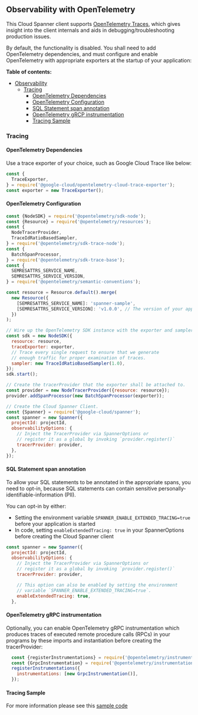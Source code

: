 ## Observability with OpenTelemetry

This Cloud Spanner client supports [OpenTelemetry Traces](https://opentelemetry.io/), which gives insight into the client internals and aids in debugging/troubleshooting production issues.

By default, the functionality is disabled. You shall need to add OpenTelemetry dependencies, and must configure and
enable OpenTelemetry with appropriate exporters at the startup of your application:

**Table of contents:**

* [Observability](#observability)
  * [Tracing](#tracing)
    * [OpenTelemetry Dependencies](#opentelemetry-dependencies)
    * [OpenTelemetry Configuration](#opentelemetry-configuration)
    * [SQL Statement span annotation](#sql-statement-span-annotation)
    * [OpenTelemetry gRCP instrumentation](#opentelemetry-grpc-instrumentation)
    * [Tracing Sample](#tracing-sample)

### Tracing

#### OpenTelemetry Dependencies

Use a trace exporter of your choice, such as Google Cloud Trace like below:

```javascript
const {
  TraceExporter,
} = require('@google-cloud/opentelemetry-cloud-trace-exporter');
const exporter = new TraceExporter();
```

#### OpenTelemetry Configuration

```javascript
const {NodeSDK} = require('@opentelemetry/sdk-node');
const {Resource} = require('@opentelemetry/resources');
const {
  NodeTracerProvider,
  TraceIdRatioBasedSampler,
} = require('@opentelemetry/sdk-trace-node');
const {
  BatchSpanProcessor,
} = require('@opentelemetry/sdk-trace-base');
const {
  SEMRESATTRS_SERVICE_NAME,
  SEMRESATTRS_SERVICE_VERSION,
} = require('@opentelemetry/semantic-conventions');

const resource = Resource.default().merge(
  new Resource({
    [SEMRESATTRS_SERVICE_NAME]: 'spanner-sample',
    [SEMRESATTRS_SERVICE_VERSION]: 'v1.0.0', // The version of your app running.,
  })
);

// Wire up the OpenTelemetry SDK instance with the exporter and sampler.
const sdk = new NodeSDK({
  resource: resource,
  traceExporter: exporter,
  // Trace every single request to ensure that we generate
  // enough traffic for proper examination of traces.
  sampler: new TraceIdRatioBasedSampler(1.0),
});
sdk.start();

// Create the tracerProvider that the exporter shall be attached to.
const provider = new NodeTracerProvider({resource: resource});
provider.addSpanProcessor(new BatchSpanProcessor(exporter));

// Create the Cloud Spanner Client.
const {Spanner} = require('@google-cloud/spanner');
const spanner = new Spanner({
  projectId: projectId,
  observabilityOptions: {
    // Inject the TracerProvider via SpannerOptions or
    // register it as a global by invoking `provider.register()`
    tracerProvider: provider,
  },
});
```

#### SQL Statement span annotation

To allow your SQL statements to be annotated in the appropriate spans, you need to opt-in, because
SQL statements can contain sensitive personally-identifiable-information (PII).

You can opt-in by either:

* Setting the environment variable `SPANNER_ENABLE_EXTENDED_TRACING=true` before your application is started
* In code, setting `enableExtendedTracing: true` in your SpannerOptions before creating the Cloud Spanner client

```javascript
const spanner = new Spanner({
  projectId: projectId,
  observabilityOptions: {
    // Inject the TracerProvider via SpannerOptions or
    // register it as a global by invoking `provider.register()`
    tracerProvider: provider,

    // This option can also be enabled by setting the environment
    // variable `SPANNER_ENABLE_EXTENDED_TRACING=true`.
    enableExtendedTracing: true,
  },
```

#### OpenTelemetry gRPC instrumentation

Optionally, you can enable OpenTelemetry gRPC instrumentation which produces traces of executed remote procedure calls (RPCs)
in your programs by these imports and instantiation before creating the tracerProvider:

```javascript
  const {registerInstrumentations} = require('@opentelemetry/instrumentation');
  const {GrpcInstrumentation} = require('@opentelemetry/instrumentation-grpc');
  registerInstrumentations({
    instrumentations: [new GrpcInstrumentation()],
  });
```

#### Tracing Sample
For more information please see this [sample code](./samples/observability-traces.js)
